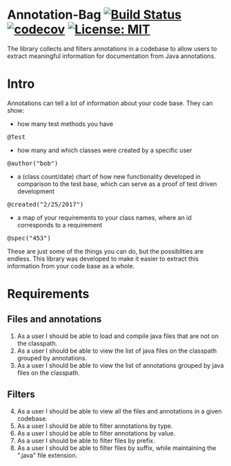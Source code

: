 # Annotation-Bag [![Build Status](https://travis-ci.org/ferenc4/Annotation-Bag.svg?branch=master)](https://travis-ci.org/ferenc4/Annotation-Bag) [![codecov](https://codecov.io/gh/ferenc4/Annotation-Bag/branch/master/graph/badge.svg)](https://codecov.io/gh/ferenc4/Annotation-Bag) [![License: MIT](https://img.shields.io/badge/License-MIT-yellow.svg)](https://opensource.org/licenses/MIT)
The library collects and filters annotations in a codebase to allow users to extract meaningful information for documentation from Java annotations.

# Intro
Annotations can tell a lot of information about your code base. They can show:
- how many test methods you have
<pre>
@Test
</pre>
- how many and which classes were created by a specific user
<pre>
@author("bob")
</pre>
- a (class count/date) chart of how new functionality developed in comparison to the test base, which can serve as a proof of test driven development
<pre>
@created("2/25/2017")
</pre>
- a map of your requirements to your class names, where an id corresponds to a requirement
<pre>
@spec("453")
</pre>

These are just some of the things you can do, but the possiblities are endless.
This library was developed to make it easier to extract this information from your code base as a whole.

# Requirements
## Files and annotations
1. As a user I should be able to load and compile java files that are not on the classpath.</li>
2. As a user I should be able to view the list of java files on the classpath grouped by annotations.
3. As a user I should be able to view the list of annotations grouped by java files on the classpath.
## Filters
4. As a user I should be able to view all the files and annotations in a given codebase.
5. As a user I should be able to filter annotations by type.
6. As a user I should be able to filter annotations by value.
7. As a user I should be able to filter files by prefix.
8. As a user I should be able to filter files by suffix, while maintaining the ".java" file extension.